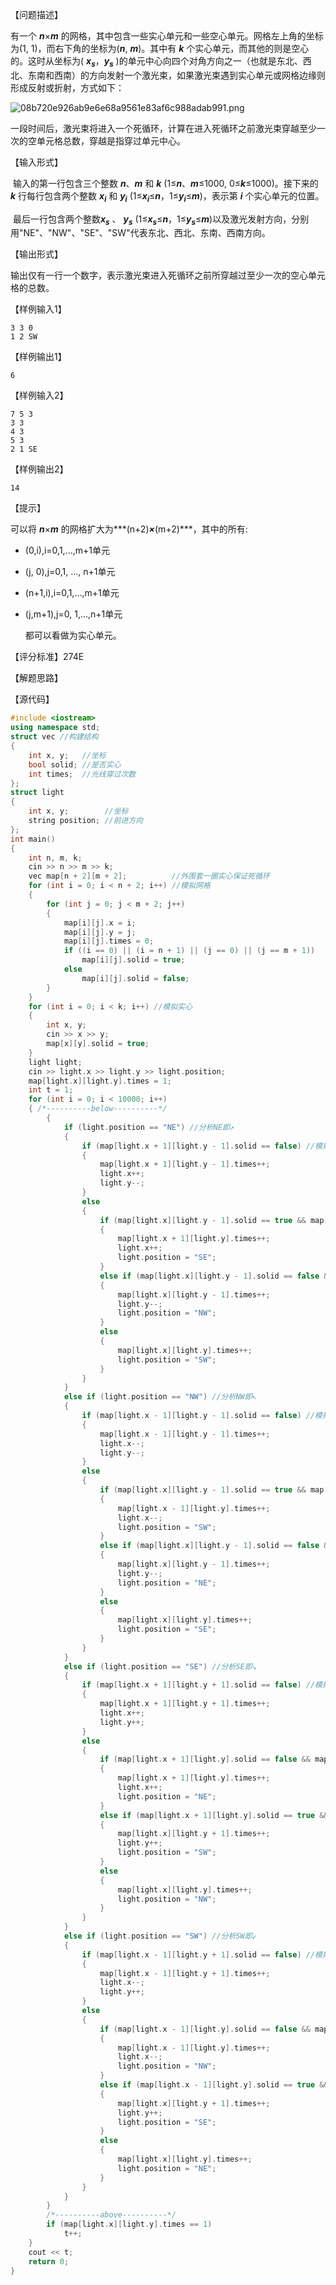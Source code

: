 【问题描述】

   有一个 ***n***×***m*** 的网格，其中包含一些实心单元和一些空心单元。网格左上角的坐标为(1, 1)，而右下角的坐标为(***n***, ***m***)。其中有 ***k*** 个实心单元，而其他的则是空心的。这时从坐标为( ***x<sub>s</sub>***，***y<sub>s</sub>*** )的单元中心向四个对角方向之一（也就是东北、西北、东南和西南）的方向发射一个激光束，如果激光束遇到实心单元或网格边缘则形成反射或折射，方式如下：

![08b720e926ab9e6e68a9561e83af6c988adab991.png](http://202.197.98.89/userfiles/image/2019/157586086376705959417.png)

​    一段时间后，激光束将进入一个死循环，计算在进入死循环之前激光束穿越至少一次的空单元格总数，穿越是指穿过单元中心。

【输入形式】

​    输入的第一行包含三个整数 ***n***、***m*** 和 ***k*** (1≤***n***、***m***≤1000, 0≤***k***≤1000)。接下来的 ***k*** 行每行包含两个整数 ***x<sub>i</sub>*** 和 ***y<sub>i</sub>*** (1≤***x<sub>i</sub>***≤***n***，1≤***y<sub>i</sub>***≤***m***)，表示第 ***i*** 个实心单元的位置。

​    最后一行包含两个整数***x<sub>s</sub>*** 、 ***y<sub>s</sub>*** (1≤***x<sub>s</sub>***≤***n***，1≤***y<sub>s</sub>***≤***m***)以及激光发射方向，分别用"NE"、"NW"、"SE"、"SW"代表东北、西北、东南、西南方向。

【输出形式】

​    输出仅有一行一个数字，表示激光束进入死循环之前所穿越过至少一次的空心单元格的总数。

【样例输入1】

```
3 3 0
1 2 SW
```

【样例输出1】

```
6
```

【样例输入2】

```
7 5 3
3 3
4 3
5 3
2 1 SE
```

【样例输出2】

```
14
```

【提示】

   可以将 ***n***×***m*** 的网格扩大为***(n+2)***×***(m+2)***，其中的所有:

+ (0,i),i=0,1,...,m+1单元
+ (j, 0),j=0,1, ..., n+1单元
+ (n+1,i),i=0,1,...,m+1单元
+ (j,m+1),j=0, 1,...,n+1单元

  都可以看做为实心单元。

【评分标准】274E

【解题思路】

【源代码】

```c++
#include <iostream>
using namespace std;
struct vec //构建结构
{
	int x, y;	//坐标
	bool solid; //是否实心
	int times;	//光线穿过次数
};
struct light
{
	int x, y;		 //坐标
	string position; //前进方向
};
int main()
{
	int n, m, k;
	cin >> n >> m >> k;
	vec map[n + 2][m + 2];			//外围套一圈实心保证死循环
	for (int i = 0; i < n + 2; i++) //模拟网格
	{
		for (int j = 0; j < m + 2; j++)
		{
			map[i][j].x = i;
			map[i][j].y = j;
			map[i][j].times = 0;
			if ((i == 0) || (i = n + 1) || (j == 0) || (j == m + 1))
				map[i][j].solid = true;
			else
				map[i][j].solid = false;
		}
	}
	for (int i = 0; i < k; i++) //模拟实心
	{
		int x, y;
		cin >> x >> y;
		map[x][y].solid = true;
	}
	light light;
	cin >> light.x >> light.y >> light.position;
	map[light.x][light.y].times = 1;
	int t = 1;
	for (int i = 0; i < 10000; i++)
	{ /*----------below----------*/
		{
			if (light.position == "NE") //分析NE即↗
			{
				if (map[light.x + 1][light.y - 1].solid == false) //模拟光线方向上没有阻碍
				{
					map[light.x + 1][light.y - 1].times++;
					light.x++;
					light.y--;
				}
				else
				{																										  //口口
					if (map[light.x][light.y - 1].solid == true && map[light.x + 1][light.y].solid == false) //模拟水平阻碍即↗↘
					{
						map[light.x + 1][light.y].times++;
						light.x++;
						light.position = "SE";
					}																							  			   //↖口
					else if (map[light.x][light.y - 1].solid == false && map[light.x + 1][light.y].solid == true) //模拟垂直阻碍即↗口
					{
						map[light.x][light.y - 1].times++;
						light.y--;
						light.position = "NW";
					}
					else
					{
						map[light.x][light.y].times++;
						light.position = "SW";
					}
				}
			}
			else if (light.position == "NW") //分析NW即↖
			{
				if (map[light.x - 1][light.y - 1].solid == false) //模拟光线方向上没有阻碍
				{
					map[light.x - 1][light.y - 1].times++;
					light.x--;
					light.y--;
				}
				else
				{																										  //口口	
					if (map[light.x][light.y - 1].solid == true && map[light.x - 1][light.y].solid == false) //模拟水平阻碍即↙↖
					{
						map[light.x - 1][light.y].times++;
						light.x--;
						light.position = "SW";
					}																										   //口↗
					else if (map[light.x][light.y - 1].solid == false && map[light.x - 1][light.y].solid == true) //模拟垂直阻碍即口↖
					{
						map[light.x][light.y - 1].times++;
						light.y--;
						light.position = "NE";
					}
					else
					{
						map[light.x][light.y].times++;
						light.position = "SE";
					}
				}
			}
			else if (light.position == "SE") //分析SE即↘
			{
				if (map[light.x + 1][light.y + 1].solid == false) //模拟光线方向上没有阻碍
				{
					map[light.x + 1][light.y + 1].times++;
					light.x++;
					light.y++;
				}
				else
				{
					if (map[light.x + 1][light.y].solid == false && map[light.x][light.y + 1].solid == true) //模拟水平阻碍即↘↗
					{																									 //口口
						map[light.x + 1][light.y].times++;																			
						light.x++;
						light.position = "NE";
					}
					else if (map[light.x + 1][light.y].solid == true && map[light.x][light.y + 1].solid == false) //模拟垂直阻碍即↘口
					{																										  //↙口
						map[light.x][light.y + 1].times++;
						light.y++;
						light.position = "SW";
					}
					else
					{
						map[light.x][light.y].times++;
						light.position = "NW";
					}
				}
			}
			else if (light.position == "SW") //分析SW即↙
			{
				if (map[light.x - 1][light.y + 1].solid == false) //模拟光线方向上没有阻碍
				{
					map[light.x - 1][light.y + 1].times++;
					light.x--;
					light.y++;
				}
				else
				{
					if (map[light.x - 1][light.y].solid == false && map[light.x][light.y + 1].solid == true) //模拟水平阻碍即↖↙
					{																									 //口口
						map[light.x - 1][light.y].times++;
						light.x--;
						light.position = "NW";
					}
					else if (map[light.x - 1][light.y].solid == true && map[light.x][light.y + 1].solid == false) //模拟垂直阻碍即口↙
					{																										  //口↘
						map[light.x][light.y + 1].times++;
						light.y++;
						light.position = "SE";
					}
					else
					{
						map[light.x][light.y].times++;
						light.position = "NE";
					}
				}
			}
		}
		/*----------above----------*/
		if (map[light.x][light.y].times == 1)
			t++;
	}
	cout << t;
	return 0;
}
```


